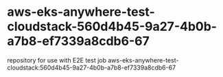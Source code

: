 # aws-eks-anywhere-test-cloudstack-560d4b45-9a27-4b0b-a7b8-ef7339a8cdb6-67
repository for use with E2E test job aws-eks-anywhere-test-cloudstack:560d4b45-9a27-4b0b-a7b8-ef7339a8cdb6-67
